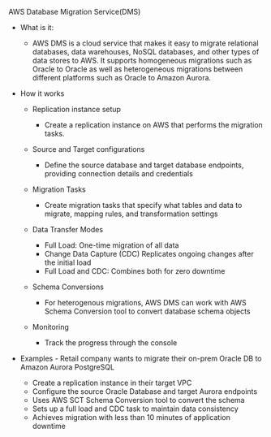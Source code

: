 AWS Database Migration Service(DMS)

- What is it:
    
    - AWS DMS is a cloud service that makes it easy to migrate relational databases, data warehouses, NoSQL databases, and other types of data stores to AWS. It supports homogeneous migrations such as Oracle to Oracle as well as heterogeneous migrations between different platforms such as Oracle to Amazon Aurora.
- How it works
    
    - Replication instance setup
        
        - Create a replication instance on AWS that performs the migration tasks.
    - Source and Target configurations
        
        - Define the source database and target database endpoints, providing connection details and credentials
    - Migration Tasks
        
        - Create migration tasks that specify what tables and data to migrate, mapping rules, and transformation settings
    - Data Transfer Modes
        
        - Full Load: One-time migration of all data
        - Change Data Capture (CDC) Replicates ongoing changes after the initial load
        - Full Load and CDC: Combines both for zero downtime
    - Schema Conversions
        
        - For heterogenous migrations, AWS DMS can work with AWS Schema Conversion tool to convert database schema objects
    - Monitoring
        
        - Track the progress through the console
- Examples - Retail company wants to migrate their on-prem Oracle DB to Amazon Aurora PostgreSQL
    
    - Create a replication instance in their target VPC
    - Configure the source Oracle Database and target Aurora endpoints
    - Uses AWS SCT Schema Conversion tool to convert the schema
    - Sets up a full load and CDC task to maintain data consistency
    - Achieves migration with less than 10 minutes of application downtime
